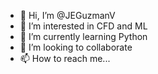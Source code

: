 - 👋 Hi, I’m @JEGuzmanV
- 👀 I’m interested in CFD and ML
- 🌱 I’m currently learning Python
- 💞️ I’m looking to collaborate
- 📫 How to reach me...

<!---
JEGuzmanV/JEGuzmanV is a ✨ special ✨ repository because its `README.md` (this file) appears on your GitHub profile.
You can click the Preview link to take a look at your changes.
--->
